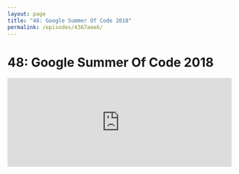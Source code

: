 ```yaml
---
layout: page
title: "48: Google Summer Of Code 2018"
permalink: /episodes/4367aeeb/
---
```


# 48: Google Summer Of Code 2018

<iframe frameBorder="0" height="200px" scrolling="no" seamless src="https://player.simplecast.com/be309391-e715-4edf-a57f-4feb95fd5858" width="100%" />

- Announcement on Swift Forums: https://forums.swift.org/t/swift-to-participate-in-gsoc-2018/10147
- Project Ideas: https://swift.org/project-ideas/
- Summer of Code: https://summerofcode.withgoogle.com/
- Csmith: https://embed.cs.utah.edu/csmith/
- @PracticalSwift crasher PRs: https://github.com/apple/swift/pulls?q=is%3Apr+author%3Apracticalswift+is%3Aclosed
